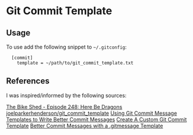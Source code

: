 # Git Commit Template

## Usage

To use add the following snippet to `~/.gitconfig`:

```git
  [commit]
    template = ~/path/to/git_commit_template.txt
```

## References

I was inspired/informed by the following sources:

[The Bike Shed - Episode 248: Here Be Dragons](https://www.bikeshed.fm/248)
[joelparkerhenderson/git_commit_template](https://github.com/joelparkerhenderson/git_commit_template)
[Using Git Commit Message Templates to Write Better Commit Messages](https://gist.github.com/lisawolderiksen/a7b99d94c92c6671181611be1641c733)
[Create A Custom Git Commit Template](https://medium.com/@alex.wasik/create-a-custom-git-commit-template-84468232a459)
[Better Commit Messages with a .gitmessage Template](https://thoughtbot.com/blog/better-commit-messages-with-a-gitmessage-template)

